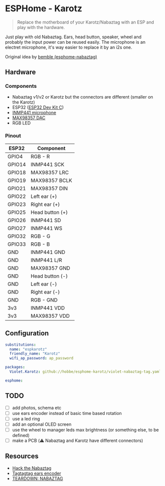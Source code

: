 # ESPHome - Karotz

> Replace the motherboard of your Karotz/Nabaztag with an ESP and play with the hardware.

Just play with old Nabaztag. Ears, head button, speaker, wheel and probably the input power can be reused easily.
The microphone is an electret microphone, it's way easier to replace it by an i2s one.

Original idea by [bemble (esphome-nabaztag)](https://github.com/bemble/esphome-nabaztag)

## Hardware

### Components

- Nabaztag v1/v2 or Karotz but the connectors are different (smaller on the Karotz)
- ESP32 ([ESP32 Dev Kit C](https://www.amazon.fr/gp/product/B074RG86SR?&_encoding=UTF8&tag=bemble-21&linkCode=ur2&linkId=e3e6b2688822db2bd779a096dffda58b&camp=1642&creative=6746))
- [INMP441 microphone](https://www.amazon.fr/dp/B07YXF6ZV2?&_encoding=UTF8&tag=bemble-21&linkCode=ur2&linkId=980b291099807d8eb12a9ffb818c0274&camp=1642&creative=6746)
- [MAX98357 DAC](https://www.amazon.fr/dp/B08BCHHZPN?&_encoding=UTF8&tag=bemble-21&linkCode=ur2&linkId=65fe38accd229f9937d377b7f792373c&camp=1642&creative=6746)
- RGB LED

### Pinout

| ESP32 | Component |
|---|---|
| GPIO4 | RGB - R |
| GPIO14 | INMP441 SCK |
| GPIO18 | MAX98357 LRC |
| GPIO19 | MAX98357 BCLK |
| GPIO21 | MAX98357 DIN |
| GPIO22 | Left ear (+) |
| GPIO23 | Right ear (+) |
| GPIO25 | Head button (+) |
| GPIO26 | INMP441 SD |
| GPIO27 | INMP441 WS |
| GPIO32 | RGB - G |
| GPIO33 | RGB - B |
| GND | INMP441 GND |
| GND | INMP441 L/R |
| GND | MAX98357 GND |
| GND | Head button (-) |
| GND | Left ear (-) |
| GND | Right ear (-) |
| GND | RGB - GND |
| 3v3 | INMP441 VDD |
| 3v3 | MAX98357 VDD |

## Configuration

```yaml
substitutions:
  name: "espkarotz"
  friendly_name: "Karotz"
  wifi_ap_password: ap_password

packages:
  Violet.Karotz: github://hobbe/esphome-karotz/violet-nabaztag-tag.yaml@karotz

esphome:
```

## TODO

- [ ] add photos, schema etc
- [ ] use ears encoder instead of basic time based rotation
- [ ] use a led ring
- [ ] add an optional OLED screen
- [ ] use the wheel to manager leds max brightness (or something else, to be defined)
- [ ] make a PCB (⚠️ Nabaztag and Karotz have different connectors)

## Resources

- [Hack the Nabaztag](https://www.instructables.com/Hack-the-Nabaztag/)
- [Tagtagtag ears encoder](https://github.com/pguyot/tagtagtag-ears)
- [TEARDOWN: NABAZTAG](https://hackaday.com/2020/05/26/teardown-nabaztag/)
